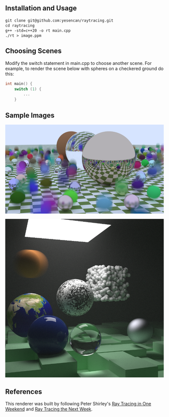 ## Installation and Usage

```console
git clone git@github.com:yesencan/raytracing.git
cd raytracing
g++ -std=c++20 -o rt main.cpp
./rt > image.ppm
```

## Choosing Scenes
Modify the switch statement in main.cpp to choose another scene. For example, to render the scene below with spheres on a checkered ground do this:

```cpp
int main() {
    switch (1) {
        ...
    }
```

## Sample Images
![](images/iow.png)

![](images/tnw.png)

## References

This renderer was built by following Peter Shirley's [Ray Tracing in One Weekend](https://raytracing.github.io/books/RayTracingInOneWeekend.html) and [Ray Tracing the Next Week](https://raytracing.github.io/books/RayTracingInOneWeekend.html).